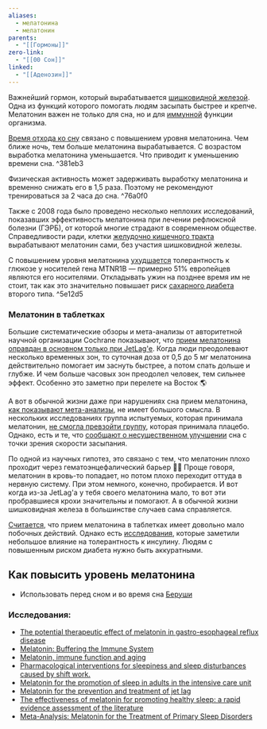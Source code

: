 ```yaml
---
aliases:
  - мелатонина
  - мелатонин
parents:
  - "[[Гормоны]]"
zero-link:
  - "[[00 Сон]]"
linked:
  - "[[Аденозин]]"
---
```

Важнейший гормон, который вырабатывается [шишковидной железой](Шишковидная%20железа.md). Одна из функций которого помогать людям засыпать быстрее и крепче. Мелатонин важен не только для сна, но и для [иммунной](Иммунная%20система.md) функции организма. 

[Время отхода ко сну](Время%20отхода%20ко%20сну.md) связано с повышением уровня мелатонина. Чем ближе ночь, тем больше мелатонина вырабатывается. С возрастом выработка мелатонина уменьшается. Что приводит к уменьшению времени сна. ^381eb3

Физическая активность может задерживать выработку мелатонина и временно снижать его в 1,5 раза. Поэтому не рекомендуют тренироваться за 2 часа до сна. ^76a0f0

Также с 2008 года было проведено несколько неплохих исследований, показавших эффективность мелатонина при лечении рефлюксной болезни (ГЭРБ), от которой многие страдают в современном обществе. Справедливости ради, клетки [желудочно кишечного тракта](Желудочно%20кишечный%20тракт.md) вырабатывают мелатонин сами, без участия шишковидной железы.

С повышением уровня мелатонина [ухудшается](https://www.ncbi.nlm.nih.gov/pmc/articles/PMC5634913/) толерантность к глюкозе у носителей гена MTNR1B — примерно 51% европейцев являются его носителями. Откладывать ужин на позднее время им не стоит, так как это значительно повышает риск [сахарного диабета](Диабет.md) второго типа. ^5e12d5
### Мелатонин в таблетках
Большие систематические обзоры и мета-анализы от авторитетной научной организации Cochrane показывают, что [прием мелатонина оправдан в основном только при JetLag'е](https://www.cochranelibrary.com/cdsr/doi/10.1002/14651858.CD001520/full?highlightAbstract=sleep%257Cfor%257Cwithdrawn%257Cmelatonin%257Cfour). Когда люди преодолевают несколько временных зон, то суточная доза от 0,5 до 5 мг мелатонина действительно помогает им заснуть быстрее, а потом спать дольше и глубже. И чем больше часовых зон преодолел человек, тем сильнее эффект. Особенно это заметно при перелете на Восток 🌎

А вот в обычной жизни даже при нарушениях сна прием мелатонина, [как показывают мета-анализы](https://www.ncbi.nlm.nih.gov/pubmed/25113164), не имеет большого смысла. В нескольких исследованиях группа испытуемых, которая принимала мелатонин, [не смогла превзойти группу](https://www.cochranelibrary.com/cdsr/doi/10.1002/14651858.CD012455.pub2/abstract#CD012455-abs-0001), которая принимала плацебо. Однако, есть и те, что [сообщают о несущественном улучшении](https://www.ncbi.nlm.nih.gov/pmc/articles/PMC3656905/) сна с точки зрения скорости засыпания.

По одной из научных гипотез, это связано с тем, что мелатонин плохо проходит через гематоэнцефалический барьер 🤷‍♂️ Проще говоря, мелатонин в кровь-то попадает, но потом плохо переходит оттуда в нервную систему. При этом немного, конечно, пробирается. И вот когда из-за JetLag'а у тебя своего мелатонина мало, то вот эти пробравшиеся крохи значительны и помогают. А в обычной жизни шишковидная железа в большинстве случаев сама справляется.

[Считается](https://www.ncbi.nlm.nih.gov/pmc/articles/PMC3656905/), что прием мелатонина в таблетках имеет довольно мало побочных действий. Однако есть [исследования](https://www.ncbi.nlm.nih.gov/pubmed/23535335), которые заметили небольшое влияние на толерантность к инсулину. Людям с повышенным риском диабета нужно быть аккуратными.

## Как повысить уровень мелатонина
- Использовать перед сном и во время сна [Беруши](Беруши.md)
### Исследования:
- [The potential therapeutic effect of melatonin in gastro-esophageal reflux disease](https://bmcgastroenterol.biomedcentral.com/articles/10.1186/1471-230X-10-7)
- [Melatonin: Buffering the Immune System](https://www.ncbi.nlm.nih.gov/pmc/articles/PMC3645767/)
- [Melatonin, immune function and aging](https://www.ncbi.nlm.nih.gov/pmc/articles/PMC1325257/)
- [Pharmacological interventions for sleepiness and sleep disturbances caused by shift work.](https://www.ncbi.nlm.nih.gov/pubmed/25113164)
- [Melatonin for the promotion of sleep in adults in the intensive care unit](https://www.cochranelibrary.com/cdsr/doi/10.1002/14651858.CD012455.pub2/abstract#CD012455-abs-0001)
- [Melatonin for the prevention and treatment of jet lag](https://www.cochranelibrary.com/cdsr/doi/10.1002/14651858.CD001520/full?highlightAbstract=sleep%7Cfor%7Cwithdrawn%7Cmelatonin%7Cfour)
- [The effectiveness of melatonin for promoting healthy sleep: a rapid evidence assessment of the literature](https://www.ncbi.nlm.nih.gov/pmc/articles/PMC4273450/)
- [Meta-Analysis: Melatonin for the Treatment of Primary Sleep Disorders](https://www.ncbi.nlm.nih.gov/pmc/articles/PMC3656905/)